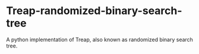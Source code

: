 # Treap-randomized-binary-search-tree
A python implementation of Treap, also known as randomized binary search tree.
